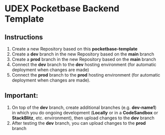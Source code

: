 # UDEX Pocketbase Backend Template

## Instructions
1. Create a new Repository based on this **pocketbase-template**
2. Create a **dev** branch in the new Repository based on the **main** branch
3. Create a **prod** branch in the new Repository based on the **main** branch
4. Connect the **dev** branch to the **dev** hosting environment (for automatic deployment when changes are made)
5. Connect the **prod** branch to the **prod** hosting environment (for automatic deployment when changes are made).

## Important:
1. On top of the **dev** branch, create additional branches (e.g. **dev-name1**) in which you do ongoing development (**Locally** or in a **CodeSandbox** or **StackBlitz**, etc. environment), then upload changes to the **dev** branch
2. After testing the **dev** branch, you can upload changes to the **prod** branch
